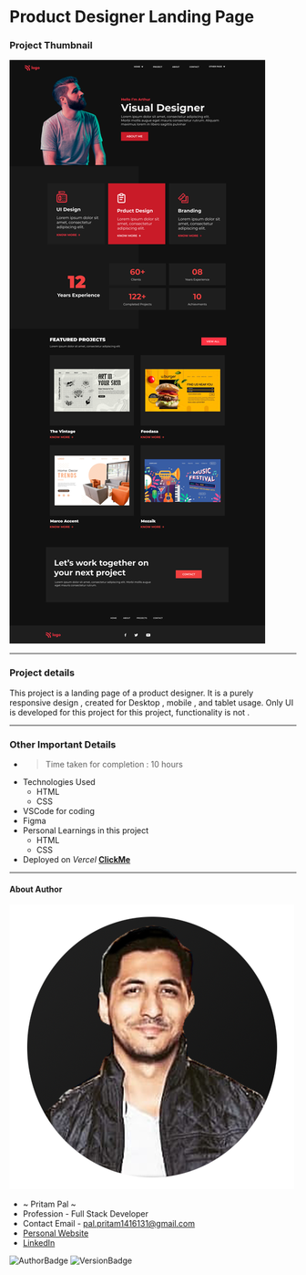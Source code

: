 # Product Designer Landing Page 

### Project Thumbnail


![ImageThumbnail](./15.png)
***
### Project details
This project is a landing page of a product designer. It is a purely responsive design , created for Desktop , mobile , and tablet usage. Only UI is developed for this project for this project, functionality is not .


***
### Other Important Details
- >Time taken for completion : 10 hours
- Technologies Used
  - HTML
  - CSS
- VSCode for coding
- Figma
- Personal Learnings in this project 
    - HTML
    - CSS 
- Deployed on *Vercel*  **[ClickMe]()** 
*** 
#### About Author
![AuthorImage](./circle-profile-pic.png)
- ~ Pritam Pal ~
- Profession - Full Stack Developer
- Contact Email - pal.pritam1416131@gmail.com
- [Personal Website](#)
- [LinkedIn](https://www.linkedin.com/in/pritampal1/)  

![AuthorBadge](https://img.shields.io/badge/Author-Pritam-yellow)
![VersionBadge](https://img.shields.io/badge/Version-1.0.0-lightgrey)
